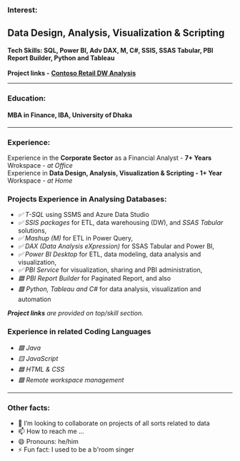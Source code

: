 ### Interest:
## Data Design, Analysis, Visualization & Scripting

__Tech Skills: SQL, Power BI, Adv DAX, M, C#, SSIS, SSAS Tabular, PBI Report Builder, Python and Tableau__
<br><br>__Project links -__ __[Contoso Retail DW Analysis](https://app.powerbi.com/view?r=eyJrIjoiZTMxZjAxNDYtMThjMy00OTY1LTliN2MtNzBiZDc5MTQxNzgxIiwidCI6IjJmZjJhZDJiLTcwYmMtNDMwOS1hZGJiLWJlNmVlMjE0ZmNmNyIsImMiOjEwfQ%3D%3D)__

---
### Education: 
#### MBA in Finance, IBA, University of Dhaka
---
### Experience:
Experience in the __Corporate Sector__ as a Financial Analyst - __7+ Years__
<br> Wrokspace - _at Office_
<br>Experience in __Data Design, Analysis, Visualization & Scripting - 1+ Year__
<br> Workspace - _at Home_

### Projects Experience in Analysing Databases:
 
<ul>
<li><i>✅ T-SQL</i> using SSMS and Azure Data Studio  </li>
<li><i>✅ SSIS packages</i> for ETL, data warehousing (DW), and <i>SSAS Tabular</i> solutions,  </li>
<li><i>✅ Mashup (M)</i> for ETL in Power Query,  </li>
<li><i>✅ DAX (Data Analysis eXpression)</i> for SSAS Tabular and Power BI,  </li>
<li><i>✅ Power BI Desktop</i> for ETL, data modeling, data analysis and visualization,  </li>
<li><i>✅ PBI Service</i> for visualization, sharing and PBI administration,  </li>
<li><i>🟦 PBI Report Builder</i> for Paginated Report, and also   </li>
<li><i>🟪 Python, Tableau and C#</i>  for data analysis, visualization and automation</li>
</ul>

___Project links__ are provided on top/skill section._

### Experience in related Coding Languages

<ul>
<li> <i>🟩 Java</i> </li>
<li> <i>🟨 JavaScript</i> </li>
<li> <i>🟦 HTML & CSS</i> </li>
<li> <i>🟪 Remote workspace management</i> </li>
</ul>

---
### Other facts:

- 💞️ I’m looking to collaborate on projects of all sorts related to data
- 📫 How to reach me ... 
- 😄 Pronouns: he/him
- ⚡ Fun fact: I used to be a b'room singer

<!---
shahidulq/shahidulq is a ✨ special ✨ repository because its `README.md` (this file) appears on your GitHub profile.
You can click the Preview link to take a look at your changes.
--->

